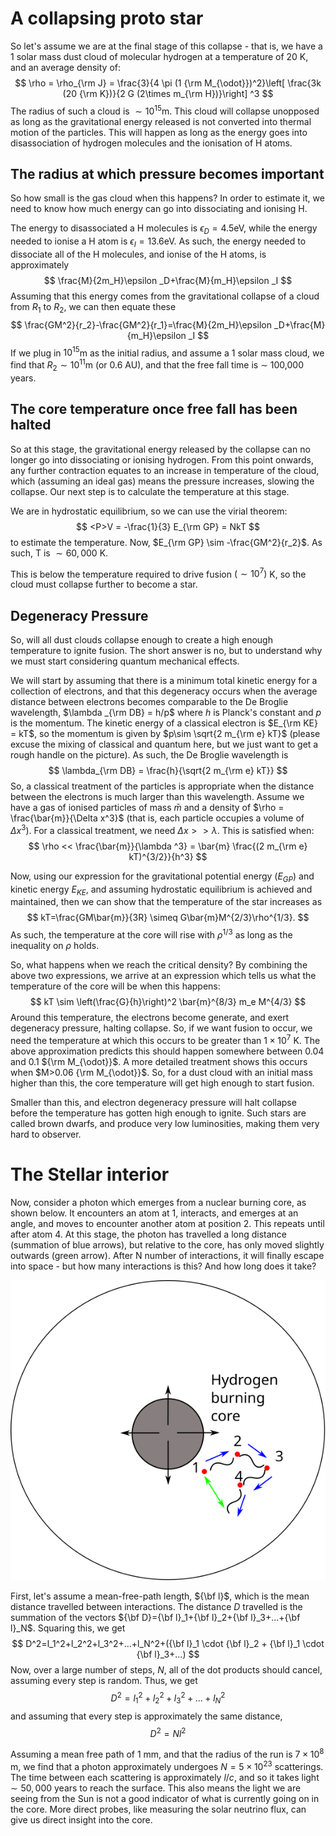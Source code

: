 # A collapsing proto star
So let's assume we are at the final stage of this collapse - that is, we have a 1 solar mass dust cloud of molecular hydrogen at a temperature of 20 K, and an average density of:
$$
    \rho = \rho_{\rm J} = \frac{3}{4 \pi (1 {\rm M_{\odot}})^2}\left[ \frac{3k (20 {\rm K})}{2 G (2\times m_{\rm H})}\right] ^3
$$
The radius of such a cloud is $\sim 10^{15}$m. This cloud will collapse unopposed as long as the gravitational energy released is not converted into thermal motion of the particles. This will happen as long as the energy goes into disassociation of hydrogen molecules and the ionisation of H atoms.

## The radius at which pressure becomes important
So how small is the gas cloud when this happens? In order to estimate it, we need to know how much energy can go into dissociating and ionising H.

The energy to disassociated a H molecules is $\epsilon _D=4.5$eV, while the energy needed to ionise a H atom is $\epsilon _I=13.6$eV. As such, the energy needed to dissociate all of the H molecules, and ionise of the H atoms, is approximately
$$
    \frac{M}{2m_H}\epsilon _D+\frac{M}{m_H}\epsilon _I
$$
Assuming that this energy comes from the gravitational collapse of a cloud from $R_1$ to $R_2$, we can then equate these
$$
    \frac{GM^2}{r_2}-\frac{GM^2}{r_1}=\frac{M}{2m_H}\epsilon _D+\frac{M}{m_H}\epsilon _I
$$
If we plug in $10^{15}$m as the initial radius, and assume a 1 solar mass cloud, we find that $R_2\sim 10^{11}$m (or 0.6 AU), and that the free fall time is $\sim$ 100,000 years.

## The core temperature once free fall has been halted
So at this stage, the gravitational energy released by the collapse can no longer go into dissociating or ionising hydrogen. From this point onwards, any further contraction equates to an increase in temperature of the cloud, which (assuming an ideal gas) means the pressure increases, slowing the collapse. Our next step is to calculate the temperature at this stage. 

We are in hydrostatic equilibrium, so we can use the virial theorem:
$$
    <P>V = -\frac{1}{3} E_{\rm GP} = NkT
$$
to estimate the temperature. Now, $E_{\rm GP} \sim -\frac{GM^2}{r_2}$. As such, T is $\sim 60,000$ K.

This is below the temperature required to drive fusion $(\sim 10^{7})$ K, so the cloud must collapse further to become a star.

## Degeneracy Pressure

So, will all dust clouds collapse enough to create a high enough temperature to ignite fusion. The short answer is no, but to understand why we must start considering quantum mechanical effects.

We will start by assuming that there is a minimum total kinetic energy for a collection of electrons, and that this degeneracy occurs when the average distance between electrons becomes comparable to the De Broglie wavelength, $\lambda _{\rm DB} = h/p$ where $h$ is Planck's constant and $p$ is the momentum. The kinetic energy of a classical electron is $E_{\rm KE} = kT$, so the momentum is given by $p\sim \sqrt{2 m_{\rm e} kT}$ (please excuse the mixing of classical and quantum here, but we just want to get a rough handle on the picture). As such, the De Broglie wavelength is
$$
    \lambda_{\rm DB} = \frac{h}{\sqrt{2 m_{\rm e} kT}}
$$
So, a classical treatment of  the particles is appropriate when the distance between the electrons is much larger than this wavelength. Assume we have a gas of ionised particles of mass $\bar{m}$ and a density of $\rho = \frac{\bar{m}}{\Delta x^3}$ (that is, each particle occupies a volume of $\Delta x^3$). For a classical treatment, we need $\Delta x >> \lambda$. This is satisfied when:
$$
    \rho << \frac{\bar{m}}{\lambda ^3} = \bar{m} \frac{(2 m_{\rm e} kT)^{3/2}}{h^3}
$$

Now, using our expression for the gravitational potential energy ($E_{GP}$) and kinetic energy $E_{KE}$, and assuming hydrostatic equilibrium is achieved and maintained, then we can show that the temperature of the star increases as
$$
    kT=\frac{GM\bar{m}}{3R} \simeq G\bar{m}M^{2/3}\rho^{1/3}.
$$
As such, the temperature at the core will rise with $\rho^{1/3}$ as long as the inequality on $\rho$ holds.

So, what happens when we reach the critical density? By combining the above two expressions, we arrive at an expression which tells us what the temperature of the core will be when this happens:
$$
    kT \sim \left(\frac{G}{h}\right)^2 \bar{m}^{8/3} m_e M^{4/3}
$$
Around this temperature, the electrons become generate, and exert degeneracy pressure, halting collapse. So, if we want fusion to occur, we need the temperature at which this occurs to be greater than $1\times 10^7$ K. The above approximation predicts this should happen somewhere between 0.04 and 0.1 ${\rm M_{\odot}}$. A more detailed treatment shows this occurs when $M>0.06 {\rm M_{\odot}}$. So, for a dust cloud with an initial mass higher than this, the core temperature will get high enough to start fusion. 

Smaller than this, and electron degeneracy pressure will halt collapse before the temperature has gotten high enough to ignite. Such stars are called brown dwarfs, and produce very low luminosities, making them very hard to observer.

# The Stellar interior
Now, consider a photon which emerges from a nuclear burning core, as shown below. It encounters an atom at 1, interacts, and emerges at an angle, and moves to encounter another atom at position 2. This repeats until after atom 4. At this stage, the photon has travelled a long distance (summation of blue arrows), but relative to the core, has only moved slightly outwards (green arrow). After N number of interactions, it will finally escape into space - but how many interactions is this? And how long does it take?

![Mean Free Path](Figures/Mean_Path_Length.svg)

First, let's assume a mean-free-path length, ${\bf l}$, which is the mean distance travelled between interactions. The distance $D$ travelled is the summation of the vectors ${\bf D}={\bf l}_1+{\bf l}_2+{\bf l}_3+...+{\bf l}_N$. Squaring this, we get
$$
    D^2=l_1^2+l_2^2+l_3^2+...+l_N^2+({\bf l}_1 \cdot {\bf l}_2 + {\bf l}_1 \cdot {\bf l}_3+...)
$$
Now, over a large number of steps, $N$, all of the dot products should cancel, assuming every step is random. Thus, we get
$$
    D^2=l_1^2+l_2^2+l_3^2+...+l_N^2
$$
and assuming that every step is approximately the same distance,
$$
    D^2=Nl^2
$$

Assuming a mean free path of 1 mm, and that the radius of the run is $7\times 10^8$ m, we find that a photon approximately undergoes $N=5 \times 10^{23}$ scatterings. The time between each scattering is approximately $l/c$, and so it takes light $\sim 50,000$ years to reach the surface. This also means the light we are seeing from the Sun is not a good indicator of what is currently going on in the core. More direct probes, like measuring the solar neutrino flux, can give us direct insight into the core.